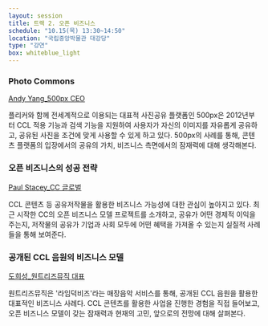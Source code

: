 ```yaml
---
layout: session
title: 트랙 2. 오픈 비즈니스
schedule: "10.15(목) 13:30~14:50"
location: "국립중앙박물관 대강당"
type: "강연"
box: whiteblue_light
---
```


### Photo Commons

[Andy Yang_500px CEO](/speakers.html#speaker4)

플리커와 함께 전세계적으로 이용되는 대표적 사진공유 플랫폼인 500px은 2012년부터 CCL 적용 기능과 검색 기능을 지원하여 사용자가 자신의 이미지를 자유롭게 공유하고, 공유된 사진을 조건에 맞게 사용할 수 있게 하고 있다. 500px의 사례를 통해, 콘텐츠 플랫폼의 입장에서의 공유의 가치, 비즈니스 측면에서의 잠재력에 대해 생각해본다.

### 오픈 비즈니스의 성공 전략

[Paul Stacey_CC 글로벌](/speakers.html#speaker5)

CCL 콘텐츠 등 공유저작물을 활용한 비즈니스 가능성에 대한 관심이 높아지고 있다. 최근 시작한 CC의 오픈 비즈니스 모델 프로젝트를 소개하고, 공유가 어떤 경제적 이익을 주는지, 저작물의 공유가 기업과 사회 모두에 어떤 혜택을 가져올 수 있는지 실질적 사례들을 통해 보여준다.

### 공개된 CCL 음원의 비즈니스 모델

[도희성_원트리즈뮤직 대표](/speakers.html#speaker6)

원트리즈뮤직은 '라임덕비즈'라는 매장음악 서비스를 통해, 공개된 CCL 음원을 활용한 대표적인 비즈니스 사례다. CCL 콘텐츠를 활용한 사업을 진행한 경험을 직접 들어보고, 오픈 비즈니스 모델이 갖는 잠재력과 현재의 고민, 앞으로의 전망에 대해 살펴본다.
